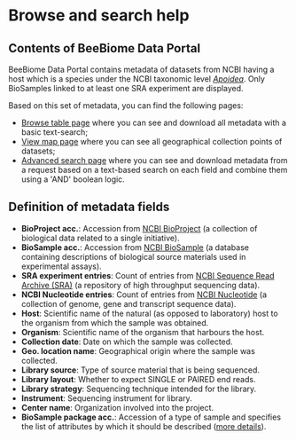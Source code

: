 # Browse and search help

## Contents of BeeBiome Data Portal

BeeBiome Data Portal contains metadata of datasets from NCBI having a host which is a species under the NCBI taxonomic level *[Apoidea](https://www.ncbi.nlm.nih.gov/Taxonomy/Browser/wwwtax.cgi?id=34735)*. Only BioSamples linked to at least one SRA experiment are displayed.

Based on this set of metadata, you can find the following pages:

* [Browse table page](/browse/table) where you can see and download all metadata with a basic text-search;
* [View map page](/browse/map) where you can see all geographical collection points of datasets;
* [Advanced search page](/search) where you can see and download metadata from a request based on a text-based search on each field and combine them using a 'AND' boolean logic.

## Definition of metadata fields
* **BioProject acc.**: Accession from [NCBI BioProject](https://www.ncbi.nlm.nih.gov/bioproject) (a collection of biological data related to a single initiative).
* **BioSample acc.**: Accession from [NCBI BioSample](https://www.ncbi.nlm.nih.gov/biosample) (a database containing descriptions of biological source materials used in experimental assays).
* **SRA experiment entries**: Count of entries from [NCBI Sequence Read Archive (SRA)](https://www.ncbi.nlm.nih.gov/sra) (a repository of high throughput sequencing data).
* **NCBI Nucleotide entries**: Count of entries from [NCBI Nucleotide](https://www.ncbi.nlm.nih.gov/nucleotide) (a collection of genome, gene and transcript sequence data).
* **Host**: Scientific name of the natural (as opposed to laboratory) host to the organism from which the sample was obtained.
* **Organism**: Scientific name of the organism that harbours the host.
* **Collection date**: Date on which the sample was collected.
* **Geo. location name**: Geographical origin where the sample was collected.
* **Library source**: Type of source material that is being sequenced.
* **Library layout**: Whether to expect SINGLE or PAIRED end reads.
* **Library strategy**: Sequencing technique intended for the library.
* **Instrument**: Sequencing instrument for library.
* **Center name**: Organization involved into the project.
* **BioSample package acc.**: Accession of a type of sample and specifies the list of attributes by which it should be described ([more details](https://www.ncbi.nlm.nih.gov/biosample/docs/packages/)).
